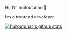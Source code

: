 Hi, I’m huitoutunao 👋 

I’m a frontend developer. 

[![huitoutunao's github stats](https://github-readme-stats.vercel.app/api?username=huitoutunao&&hide=prs&show_icons=true&theme=gruvbox)](https://github.com/anuraghazra/github-readme-stats)

<!---
- 👀 I’m interested in ...
- 🌱 I’m currently learning ...
- 💞️ I’m looking to collaborate on ...
- 📫 How to reach me ...

huitoutunao/huitoutunao is a ✨ special ✨ repository because its `README.md` (this file) appears on your GitHub profile.
You can click the Preview link to take a look at your changes.
--->
